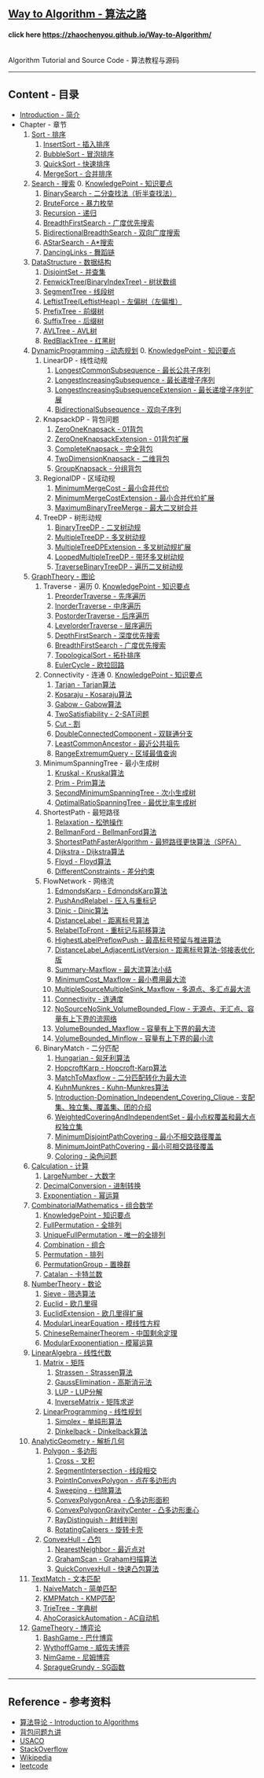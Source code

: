 <h2 id="c"> <a href="https://zhaochenyou.github.io/Way-to-Algorithm/"> Way to Algorithm - 算法之路 </a> </h2>
<h4 id="c"> click here <a href="https://zhaochenyou.github.io/Way-to-Algorithm/"> https://zhaochenyou.github.io/Way-to-Algorithm/ </a> </h4>
<p id="c"><img src="res/keyboard.jpg" alt="" /></p>
<p id="c">Algorithm Tutorial and Source Code - 算法教程与源码</p>

--------

<h2 id="c">Content - 目录</h2>

* [Introduction - 简介](Introduction/)
* Chapter - 章节
    1. [Sort - 排序](Sort/)
        1. [InsertSort - 插入排序](Sort/InsertSort/)
        2. [BubbleSort - 冒泡排序](Sort/BubbleSort/)
        3. [QuickSort - 快速排序](Sort/QuickSort/)
        4. [MergeSort - 合并排序](Sort/MergeSort/)
    2. [Search - 搜索](Search/)
        0. [KnowledgePoint - 知识要点](Search/KnowledgePoint/)
        1. [BinarySearch - 二分查找法（折半查找法）](Search/BinarySearch/)
        2. [BruteForce - 暴力枚举](Search/BruteForce/)
        3. [Recursion - 递归](Search/Recursion/)
        4. [BreadthFirstSearch - 广度优先搜索](Search/BreadthFirstSearch/)
        5. [BidirectionalBreadthSearch - 双向广度搜索](Search/BidirectionalBreadthSearch/)
        6. [AStarSearch - A*搜索](Search/AStarSearch/)
        7. [DancingLinks - 舞蹈链](Search/DancingLinks/)
    3. [DataStructure - 数据结构](DataStructure/)
        1. [DisjointSet - 并查集](DataStructure/DisjointSet/)
        2. [FenwickTree(BinaryIndexTree) - 树状数组](DataStructure/FenwickTree/)
        3. [SegmentTree - 线段树](DataStructure/SegmentTree/)
        4. [LeftistTree(LeftistHeap) - 左偏树（左偏堆）](DataStructure/LeftistTree/)
        5. [PrefixTree - 前缀树](DataStructure/PrefixTree/)
        6. [SuffixTree - 后缀树](DataStructure/SuffixTree/)
        7. [AVLTree - AVL树](DataStructure/AVLTree/)
        8. [RedBlackTree - 红黑树](DataStructure/RedBlackTree/)
    4. [DynamicProgramming - 动态规划](DynamicProgramming/)
        0. [KnowledgePoint - 知识要点](DynamicProgramming/KnowledgePoint/)
        1. LinearDP - 线性动规
            1. [LongestCommonSubsequence - 最长公共子序列](DynamicProgramming/LinearDP/LongestCommonSubsequence/)
            2. [LongestIncreasingSubsequence - 最长递增子序列](DynamicProgramming/LinearDP/LongestIncreasingSubsequece/)
            3. [LongestIncreasingSubsequenceExtension - 最长递增子序列扩展](DynamicProgramming/LinearDP/LongestIncreasingSubsequeceExtension/)
            4. [BidirectionalSubsequence - 双向子序列](DynamicProgramming/LinearDP/BidirectionalSubsequence/)
        2. KnapsackDP - 背包问题
            1. [ZeroOneKnapsack - 01背包](DynamicProgramming/KnapsackDP/ZeroOneKnapsack/)
            2. [ZeroOneKnapsackExtension - 01背包扩展](DynamicProgramming/KnapsackDP/ZeroOneKnapsackExtension/)
            3. [CompleteKnapsack - 完全背包](DynamicProgramming/KnapsackDP/CompleteKnapsack/)
            4. [TwoDimensionKnapsack - 二维背包](DynamicProgramming/KnapsackDP/TwoDimensionKnapsack/)
            5. [GroupKnapsack - 分组背包](DynamicProgramming/KnapsackDP/GroupKnapsack/)
        3. RegionalDP - 区域动规
            1. [MinimumMergeCost - 最小合并代价](DynamicProgramming/RegionalDP/MinimumMergeCost/)
            2. [MinimumMergeCostExtension - 最小合并代价扩展](DynamicProgramming/RegionalDP/MinimumMergeCostExtension/)
            3. [MaximumBinaryTreeMerge - 最大二叉树合并](DynamicProgramming/RegionalDP/MaximumBinaryTreeMerge/)
        4. TreeDP - 树形动规
            1. [BinaryTreeDP - 二叉树动规](DynamicProgramming/TreeDP/BinaryTreeDP/)
            2. [MultipleTreeDP - 多叉树动规](DynamicProgramming/TreeDP/MultipleTreeDP/)
            3. [MultipleTreeDPExtension - 多叉树动规扩展](DynamicProgramming/TreeDP/MultipleTreeDPExtension/)
            4. [LoopedMultipleTreeDP - 带环多叉树动规](DynamicProgramming/TreeDP/LoopedMultipleTreeDP/)
            5. [TraverseBinaryTreeDP - 遍历二叉树动规](DynamicProgramming/TreeDP/TraverseBinaryTreeDP/)
    5. [GraphTheory - 图论](GraphTheory/)
        1. Traverse - 遍历
            0. [KnowledgePoint - 知识要点](GraphTheory/Traverse/KnowledgePoint/)
            1. [PreorderTraverse - 先序遍历](GraphTheory/Traverse/PreorderTraverse/)
            2. [InorderTraverse - 中序遍历](GraphTheory/Traverse/InorderTraverse/)
            3. [PostorderTraverse - 后序遍历](GraphTheory/Traverse/PostorderTraverse/)
            4. [LevelorderTraverse - 层序遍历](GraphTheory/Traverse/LevelorderTraverse/)
            5. [DepthFirstSearch - 深度优先搜索](GraphTheory/Traverse/DepthFirstSearch/)
            6. [BreadthFirstSearch - 广度优先搜索](GraphTheory/Traverse/BreadthFirstSearch/)
            7. [TopologicalSort - 拓扑排序](GraphTheory/Traverse/TopologicalSort/)
            8. [EulerCycle - 欧拉回路](GraphTheory/Traverse/EulerCycle/)
        2. Connectivity - 连通
            0. [KnowledgePoint - 知识要点](GraphTheory/Connectivity/KnowledgePoint)
            1. [Tarjan - Tarjan算法](GraphTheory/Connectivity/Tarjan/)
            2. [Kosaraju - Kosaraju算法](GraphTheory/Connectivity/Kosaraju/)
            3. [Gabow - Gabow算法](GraphTheory/Connectivity/Gabow/)
            4. [TwoSatisfiability - 2-SAT问题](GraphTheory/Connectivity/TwoSatisfiability/)
            5. [Cut - 割](GraphTheory/Connectivity/Cut/)
            6. [DoubleConnectedComponent - 双联通分支](GraphTheory/Connectivity/DoubleConnectedComponent/)
            7. [LeastCommonAncestor - 最近公共祖先](GraphTheory/Connectivity/LeastCommonAncestor/)
            8. [RangeExtremumQuery - 区域最值查询](GraphTheory/Connectivity/RangeExtremumQuery/)
        3. MinimumSpanningTree - 最小生成树
            1. [Kruskal - Kruskal算法](GraphTheory/MinimumSpanningTree/Kruskal/)
            2. [Prim - Prim算法](GraphTheory/MinimumSpanningTree/Prim/)
            3. [SecondMinimumSpanningTree - 次小生成树](GraphTheory/MinimumSpanningTree/SecondMinimumSpanningTree/)
            4. [OptimalRatioSpanningTree - 最优比率生成树](GraphTheory/MinimumSpanningTree/OptimalRatioSpanningTree/)
        4. ShortestPath - 最短路径
            1. [Relaxation - 松弛操作](GraphTheory/ShortestPath/Relaxation/)
            2. [BellmanFord - BellmanFord算法](GraphTheory/ShortestPath/BellmanFord/)
            3. [ShortestPathFasterAlgorithm - 最短路径更快算法（SPFA）](GraphTheory/ShortestPath/ShortestPathFasterAlgorithm/)
            4. [Dijkstra - Dijkstra算法](GraphTheory/ShortestPath/Dijkstra/)
            5. [Floyd - Floyd算法](GraphTheory/ShortestPath/Floyd/)
            6. [DifferentConstraints - 差分约束](GraphTheory/ShortestPath/DifferentConstraints/)
        5. FlowNetwork - 网络流
            1. [EdmondsKarp - EdmondsKarp算法](GraphTheory/FlowNetwork/EdmondsKarp/)
            2. [PushAndRelabel - 压入与重标记](GraphTheory/FlowNetwork/PushAndRelabel/)
            3. [Dinic - Dinic算法](GraphTheory/FlowNetwork/Dinic/)
            4. [DistanceLabel - 距离标号算法](GraphTheory/FlowNetwork/DistanceLabel/)
            5. [RelabelToFront - 重标记与前移算法](GraphTheory/FlowNetwork/RelabelToFront/)
            6. [HighestLabelPreflowPush - 最高标号预留与推进算法](GraphTheory/FlowNetwork/HighestLabelPreflowPush/)
            7. [DistanceLabel_AdjacentListVersion - 距离标号算法-邻接表优化版](GraphTheory/FlowNetwork/DistanceLabel_AdjacentListVersion/)
            8. [Summary-Maxflow - 最大流算法小结](GraphTheory/FlowNetwork/Summary-Maxflow/)
            9. [MinimumCost_Maxflow - 最小费用最大流](GraphTheory/FlowNetwork/MinimumCost_Maxflow/)
            10. [MultipleSourceMultipleSink_Maxflow - 多源点、多汇点最大流](GraphTheory/FlowNetwork/MultipleSourceMultipleSink_Maxflow/)
            11. [Connectivity - 连通度](GraphTheory/FlowNetwork/Connectivity/)
            12. [NoSourceNoSink_VolumeBounded_Flow - 无源点、无汇点、容量有上下界的流网络](GraphTheory/FlowNetwork/NoSourceNoSink_VolumeBounded_Flow/)
            13. [VolumeBounded_Maxflow - 容量有上下界的最大流](GraphTheory/FlowNetwork/VolumeBounded_Maxflow/)
            14. [VolumeBounded_Minflow - 容量有上下界的最小流](GraphTheory/FlowNetwork/VolumeBounded_Minflow/)
        6. BinaryMatch - 二分匹配
            1. [Hungarian - 匈牙利算法](GraphTheory/BinaryMatch/Hungarian/)
            2. [HopcroftKarp - Hopcroft-Karp算法](GraphTheory/BinaryMatch/HopcroftKarp/)
            3. [MatchToMaxflow - 二分匹配转化为最大流](GraphTheory/BinaryMatch/MatchToMaxflow/)
            4. [KuhnMunkres - Kuhn-Munkres算法](GraphTheory/BinaryMatch/KuhnMunkres/)
            5. [Introduction-Domination_Independent_Covering_Clique - 支配集、独立集、覆盖集、团的介绍](GraphTheory/BinaryMatch/Introduction-Domination_Independent_Covering_Clique/)
            6. [WeightedCoveringAndIndependentSet - 最小点权覆盖和最大点权独立集](GraphTheory/BinaryMatch/WeightedCoveringAndIndependentSet/)
            7. [MinimumDisjointPathCovering - 最小不相交路径覆盖](GraphTheory/BinaryMatch/MinimumDisjointPathCovering/)
            8. [MinimumJointPathCovering - 最小可相交路径覆盖](GraphTheory/BinaryMatch/MinimumJointPathCovering/)
            9. [Coloring - 染色问题](GraphTheory/BinaryMatch/Coloring/)
    6. [Calculation - 计算](Calculation/)
        1. [LargeNumber - 大数字](Calculation/LargeNumber/)
        2. [DecimalConversion - 进制转换](Calculation/DecimalConversion/)
        3. [Exponentiation - 幂运算](Calculation/Exponentiation/)
    7. [CombinatorialMathematics - 组合数学](CombinatorialMathematics/)
        1. [KnowledgePoint - 知识要点](CombinatorialMathematics/KnowledgePoint/)
        2. [FullPermutation - 全排列](CombinatorialMathematics/FullPermutation/)
        3. [UniqueFullPermutation - 唯一的全排列](CombinatorialMathematics/UniqueFullPermutation/)
        4. [Combination - 组合](CombinatorialMathematics/Combination/)
        5. [Permutation - 排列](CombinatorialMathematics/Permutation/)
        6. [PermutationGroup - 置换群](CombinatorialMathematics/PermutationGroup/)
        7. [Catalan - 卡特兰数](CombinatorialMathematics/Catalan/)
    8. [NumberTheory - 数论](NumberTheory/)
        1. [Sieve - 筛选算法](NumberTheory/Sieve/)
        2. [Euclid - 欧几里得](NumberTheory/Euclid/)
        3. [EuclidExtension - 欧几里得扩展](NumberTheory/EuclidExtension/)
        4. [ModularLinearEquation - 模线性方程](NumberTheory/ModularLinearEquation/)
        5. [ChineseRemainerTheorem - 中国剩余定理](NumberTheory/ChineseRemainerTheorem/)
        6. [ModularExponentiation - 模幂运算](NumberTheory/ModularExponentiation/)
    9. [LinearAlgebra - 线性代数](LinearAlgebra/)
        1. [Matrix - 矩阵](LinearAlgebra/Matrix/)
            1. [Strassen - Strassen算法](LinearAlgebra/Matrix/Strassen/)
            2. [GaussElimination - 高斯消元法](LinearAlgebra/Matrix/GaussElimination/)
            3. [LUP - LUP分解](LinearAlgebra/Matrix/LUP/)
            4. [InverseMatrix - 矩阵求逆](LinearAlgebra/Matrix/InverseMatrix/)
        2. [LinearProgramming - 线性规划](LinearAlgebra/LinearProgramming/)
            1. [Simplex - 单纯形算法](LinearAlgebra/LinearProgramming/Simplex/)
            2. [Dinkelback - Dinkelback算法](LinearAlgebra/LinearProgramming/Dinkelback/)
    10. [AnalyticGeometry - 解析几何](AnalyticGeometry/)
        1. [Polygon - 多边形](AnalyticGeometry/Polygon/)
            1. [Cross - 叉积](AnalyticGeometry/Polygon/Cross/)
            2. [SegmentIntersection - 线段相交](AnalyticGeometry/Polygon/SegmentIntersection/)
            3. [PointInConvexPolygon - 点在多边形内](AnalyticGeometry/Polygon/PointInConvexPolygon/)
            4. [Sweeping - 扫除算法](AnalyticGeometry/Polygon/Sweeping/)
            5. [ConvexPolygonArea - 凸多边形面积](AnalyticGeometry/Polygon/ConvexPolygonArea/)
            6. [ConvexPolygonGravityCenter - 凸多边形重心](AnalyticGeometry/Polygon/ConvexPolygonGravityCenter/)
            7. [RayDistinguish - 射线判别](AnalyticGeometry/Polygon/RayDistinguish/)
            8. [RotatingCalipers - 旋转卡壳](AnalyticGeometry/Polygon/RotatingCalipers/)
        2. [ConvexHull - 凸包](AnalyticGeometry/ConvexHull/)
            1. [NearestNeighbor - 最近点对](AnalyticGeometry/ConvexHull/NearestNeighbor/)
            2. [GrahamScan - Graham扫描算法](AnalyticGeometry/ConvexHull/GrahamScan/)
            3. [QuickConvexHull - 快速凸包算法](AnalyticGeometry/ConvexHull/QuickConvexHull/)
    11. [TextMatch - 文本匹配](TextMatch/)
        1. [NaiveMatch - 简单匹配](TextMatch/NaiveMatch/)
        2. [KMPMatch - KMP匹配](TextMatch/KMPMatch/)
        3. [TrieTree - 字典树](TextMatch/TrieTree/)
        4. [AhoCorasickAutomation - AC自动机](TextMatch/AhoCorasickAutomation/)
    12. [GameTheory - 博弈论](GameTheory/)
        1. [BashGame - 巴什博弈](TextMatch/BashGame/)
        2. [WythoffGame - 威佐夫博弈](TextMatch/WythoffGame/)
        3. [NimGame - 尼姆博弈](TextMatch/NimGame/)
        4. [SpragueGrundy - SG函数](TextMatch/SpragueGrundy/)

--------

<h2 id="c">Reference - 参考资料</h2>

* [算法导论 - Introduction to Algorithms](http://ce.bonabu.ac.ir/uploads/30/CMS/user/file/115/EBook/Introduction.to.Algorithms.3rd.Edition.Sep.2010.pdf)
* [背包问题九讲](http://love-oriented.com/pack/)
* [USACO](http://www.usaco.org/)
* [StackOverflow](http://stackoverflow.com/)
* [Wikipedia](https://www.wikipedia.org/)
* [leetcode](https://leetcode.com)
